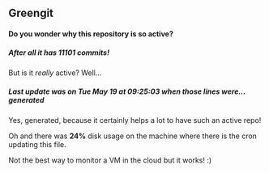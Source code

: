 ## Greengit

#### Do you wonder why this repository is so active?

##### After all it has 11101 commits!

But is it *really* active? Well...

##### Last update was on Tue May 19 at 09:25:03 when those lines were... generated

Yes, generated, because it certainly helps a lot to have such an active repo!

Oh and there was **24%** disk usage on the machine
where there is the cron updating this file.

Not the best way to monitor a VM in the cloud but it works! :)
